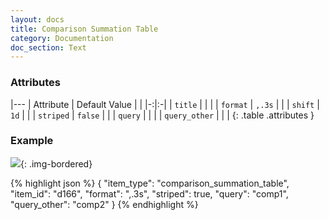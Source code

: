 ```yaml
---
layout: docs
title: Comparison Summation Table
category: Documentation
doc_section: Text
---
```



### Attributes

|---
| Attribute | Default Value | |
|-:|:-|
| `title` | | |
| `format` | `,.3s` | |
| `shift` | `1d` | |
| `striped` | `false` | |
| `query` | | |
| `query_other` | | |
{: .table .attributes }

### Example

![](example.png){: .img-bordered}

{% highlight json %}
{
  "item_type": "comparison_summation_table",
  "item_id": "d166",
  "format": ",.3s",
  "striped": true,
  "query": "comp1",
  "query_other": "comp2"
}
{% endhighlight %}
